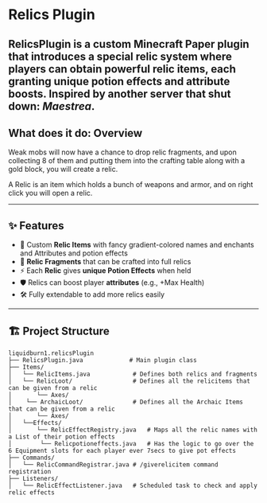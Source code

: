 # Relics Plugin

**RelicsPlugin** is a custom Minecraft Paper plugin that introduces a special relic system where players can obtain powerful relic items, each granting unique potion effects and attribute boosts.
Inspired by another server that shut down: **_Maestrea_**. 
---
## What does it do: Overview

Weak mobs will now have a chance to drop relic fragments, and upon collecting 8 of them and putting them into the crafting table along with a gold block, you will create a relic.

A Relic is an item which holds a bunch of weapons and armor, and on right click you will open a relic. 


---

## ✨ Features

- 💎 Custom **Relic Items** with fancy gradient-colored names and enchants and Attributes and potion effects
- 🎨 **Relic Fragments** that can be crafted into full relics
- ⚡ Each **Relic** gives **unique Potion Effects** when held
- 🛡️ Relics can boost player **attributes** (e.g., +Max Health)
- 🛠️ Fully extendable to add more relics easily

---

## 🏗 Project Structure

```plaintext
liquidburn1.relicsPlugin
├── RelicsPlugin.java             # Main plugin class
├── Items/
│   └── RelicItems.java            # Defines both relics and fragments
│   └── RelicLoot/                 # Defines all the relicitems that can be given from a relic
│       └── Axes/     
│    └── ArchaicLoot/              # Defines all the Archaic Items that can be given from a relic
│       └── Axes/                 
│   └──Effects/
│       └── RelicEffectRegistry.java   # Maps all the relic names with a List of their potion effects
│        └── Relicpotioneffects.java   # Has the logic to go over the 6 Equipment slots for each player ever 7secs to give pot effects
├── Commands/
│   └── RelicCommandRegistrar.java # /giverelicitem command registration
├── Listeners/
│   └── RelicEffectListener.java   # Scheduled task to check and apply relic effects
